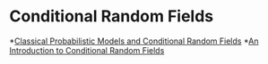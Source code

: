 # Conditional Random Fields

*[Classical Probabilistic Models and Conditional Random Fields](http://www.eng.utah.edu/~cs6961/papers/klinger-crf-intro.pdf)
*[An Introduction to Conditional Random Fields](http://www.research.ed.ac.uk/portal/files/10482724/crftut_fnt.pdf)